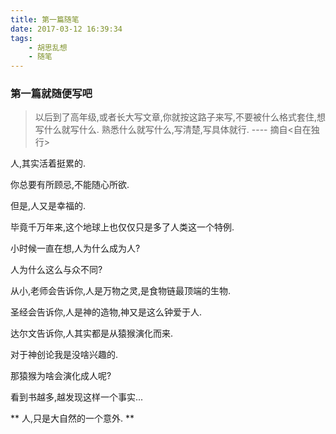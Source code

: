 ```yaml
---
title: 第一篇随笔
date: 2017-03-12 16:39:34
tags:
    - 胡思乱想
    - 随笔
---
```


### 第一篇就随便写吧

> 以后到了高年级,或者长大写文章,你就按这路子来写,不要被什么格式套住,想写什么就写什么.
熟悉什么就写什么,写清楚,写具体就行. ---- 摘自<自在独行>

人,其实活着挺累的.

你总要有所顾忌,不能随心所欲.

但是,人又是幸福的.

毕竟千万年来,这个地球上也仅仅只是多了人类这一个特例.

小时候一直在想,人为什么成为人?

人为什么这么与众不同?

<!-- more -->

从小,老师会告诉你,人是万物之灵,是食物链最顶端的生物.

圣经会告诉你,人是神的造物,神又是这么钟爱于人.

达尔文告诉你,人其实都是从猿猴演化而来.

对于神创论我是没啥兴趣的.

那猿猴为啥会演化成人呢?

看到书越多,越发现这样一个事实...

** 人,只是大自然的一个意外. **
